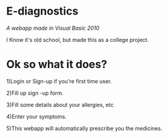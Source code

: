 # E-diagnostics

*A webapp made in Visual Basic 2010*


I Know it's old school, but made this as a college project.

# Ok so what it does?  #

1)Login or Sign-up if you're first time user.

2)Fill up sign -up form.

3)Fill some details about your allergies, etc

4)Enter your symptoms.

5)This webapp will automatically prescribe you the medicines.
